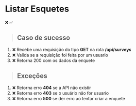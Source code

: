# Listar Esquetes

❌ ✅

> ## Caso de sucesso

1. ❌ Recebe uma requisição do tipo **GET** na rota **/api/surveys**
2. ❌ Valida se a requisição foi feita por um usuario
3. ❌ Retorna 200 com os dados da enquete

> ## Exceções

1. ❌ Retorna erro **404** se a API não existir
2. ❌ Retorna erro **403** se o usuário não for usuario
3. ❌ Retorna erro **500** se der erro ao tentar criar a enquete
